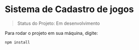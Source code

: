# Sistema de Cadastro de jogos

> Status do Projeto: Em desenvolvimento

Para rodar o projeto em sua máquina, digite:

``` npm install ```
